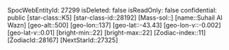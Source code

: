 ﻿---
location: [-43.43,137,500]
type: Station
tags:
- astro/Star

---
SpocWebEntityId: 27299
isDeleted: false
isReadOnly: false
confidential: public
[star-class::K5]
[star-class-id::28192]
[Mass-sol::]
[name::Suhail Al Wazn]
[geo-alt::500]
[geo-lon::137]
[geo-lat::-43.43]
[geo-lon-v::-0.002]
[geo-lat-v::0.01]
[bright-min::22]
[bright-max::22]
[Zodiac-index::11]
[ZodiacId::28167]
[NextStarId::27325]

